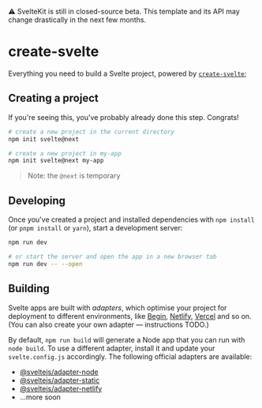 ⚠ SvelteKit is still in closed-source beta. This template and its API may change drastically in the next few months.

# create-svelte

Everything you need to build a Svelte project, powered by [`create-svelte`](https://github.com/sveltejs/kit/tree/master/packages/create-svelte);

## Creating a project

If you're seeing this, you've probably already done this step. Congrats!

```bash
# create a new project in the current directory
npm init svelte@next

# create a new project in my-app
npm init svelte@next my-app
```

> Note: the `@next` is temporary


## Developing

Once you've created a project and installed dependencies with `npm install` (or `pnpm install` or `yarn`), start a development server:

```bash
npm run dev

# or start the server and open the app in a new browser tab
npm run dev -- --open
```


## Building

Svelte apps are built with *adapters*, which optimise your project for deployment to different environments, like [Begin](https://begin.com), [Netlify](https://www.netlify.com), [Vercel](https://vercel.com) and so on. (You can also create your own adapter — instructions TODO.)

By default, `npm run build` will generate a Node app that you can run with `node build`. To use a different adapter, install it and update your `svelte.config.js` accordingly. The following official adapters are available:

* [@sveltejs/adapter-node](https://github.com/sveltejs/kit/tree/master/packages/adapter-node)
* [@sveltejs/adapter-static](https://github.com/sveltejs/kit/tree/master/packages/adapter-static)
* [@sveltejs/adapter-netlify](https://github.com/sveltejs/kit/tree/master/packages/adapter-netlify)
* ...more soon
